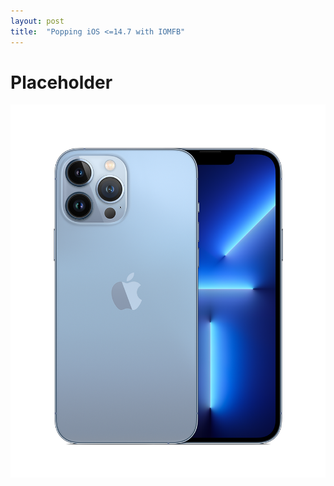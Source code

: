 ```yaml
---
layout: post
title:  "Popping iOS <=14.7 with IOMFB"
---
```


# Placeholder

![Test picture](/assets/popping_ios147_with_iomfb/test.png)
